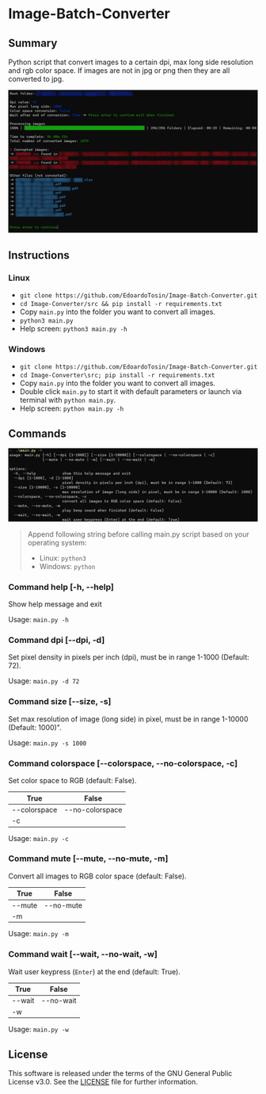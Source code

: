 # Image-Batch-Converter

## Summary

Python script that convert images to a certain dpi, max long side resolution and rgb color space. If images are not in jpg or png then they are all converted to jpg.

![Output](./doc/output.jpg)

## Instructions

### Linux
- `git clone https://github.com/EdoardoTosin/Image-Batch-Converter.git`
- `cd Image-Converter/src && pip install -r requirements.txt`
- Copy `main.py` into the folder you want to convert all images.
- `python3 main.py`
- Help screen: `python3 main.py -h`

### Windows
- `git clone https://github.com/EdoardoTosin/Image-Batch-Converter.git`
- `cd Image-Converter\src; pip install -r requirements.txt`
- Copy `main.py` into the folder you want to convert all images.
- Double click `main.py` to start it with default parameters or launch via terminal with `python main.py`.
- Help screen: `python main.py -h`

## Commands

![Help](./doc/help.jpg)

> Append following string before calling main.py script based on your operating system:
> - Linux: `python3`
> - Windows: `python`

### Command help [-h, --help]

Show help message and exit

Usage: `main.py -h`

### Command dpi [--dpi, -d]

Set pixel density in pixels per inch (dpi), must be in range 1-1000 (Default: 72).

Usage: `main.py -d 72`

### Command size [--size, -s]

Set max resolution of image (long side) in pixel, must be in range 1-10000 (Default: 1000)".

Usage: `main.py -s 1000`

### Command colorspace [--colorspace, --no-colorspace, -c]

Set color space to RGB (default: False).

| True | False |
| ---  |  ---  |
|--colorspace|--no-colorspace|
|  -c  |       |

Usage: `main.py -c`

### Command mute [--mute, --no-mute, -m]

Convert all images to RGB color space (default: False).

| True | False |
| ---  |  ---  |
|--mute|--no-mute|
|  -m  |       |

Usage: `main.py -m`

### Command wait [--wait, --no-wait, -w]

Wait user keypress (`Enter`) at the end (default: True).

| True | False |
| ---  |  ---  |
|--wait|--no-wait|
|  -w  |       |

Usage: `main.py -w`

## License
This software is released under the terms of the GNU General Public License v3.0. See the [LICENSE](https://github.com/EdoardoTosin/Image-Batch-Converter/tree/main/LICENSE) file for further information.

